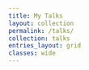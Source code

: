 ```yaml
---
title: My Talks
layout: collection
permalink: /talks/
collection: talks
entries_layout: grid
classes: wide
---
```

